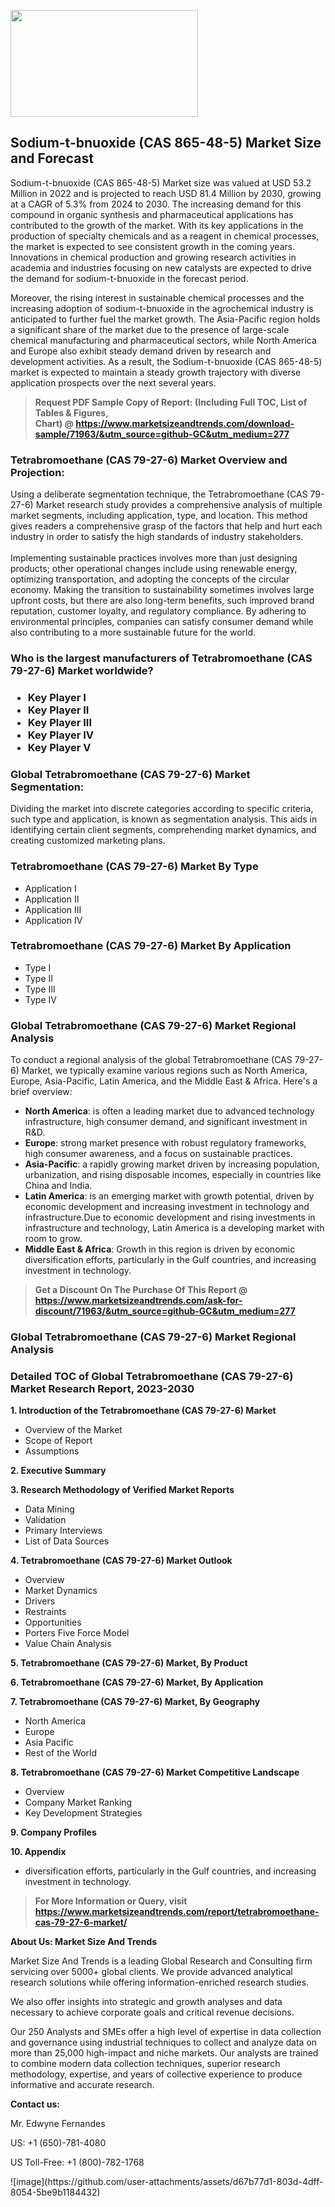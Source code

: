 <p><img class="alignnone size-medium wp-image-20088" src="https://ffe5etoiles.com/wp-content/uploads/2024/12/MST1-300x171.png" alt="" width="300" height="171" /></p><h2>Sodium-t-bnuoxide (CAS 865-48-5) Market Size and Forecast</h2><p>Sodium-t-bnuoxide (CAS 865-48-5) Market size was valued at USD 53.2 Million in 2022 and is projected to reach USD 81.4 Million by 2030, growing at a CAGR of 5.3% from 2024 to 2030. The increasing demand for this compound in organic synthesis and pharmaceutical applications has contributed to the growth of the market. With its key applications in the production of specialty chemicals and as a reagent in chemical processes, the market is expected to see consistent growth in the coming years. Innovations in chemical production and growing research activities in academia and industries focusing on new catalysts are expected to drive the demand for sodium-t-bnuoxide in the forecast period.</p><p>Moreover, the rising interest in sustainable chemical processes and the increasing adoption of sodium-t-bnuoxide in the agrochemical industry is anticipated to further fuel the market growth. The Asia-Pacific region holds a significant share of the market due to the presence of large-scale chemical manufacturing and pharmaceutical sectors, while North America and Europe also exhibit steady demand driven by research and development activities. As a result, the Sodium-t-bnuoxide (CAS 865-48-5) market is expected to maintain a steady growth trajectory with diverse application prospects over the next several years.</p></p><blockquote id="" class=""><strong>Request PDF Sample Copy of Report: (Including Full TOC, List of Tables &amp; Figures, Chart)&nbsp;@&nbsp;<strong><a href="https://www.marketsizeandtrends.com/download-sample/71963/&utm_source=github-GC&utm_medium=277" target="_blank">https://www.marketsizeandtrends.com/download-sample/71963/&utm_source=github-GC&utm_medium=277</a></strong></strong></blockquote><h3 id="" class="">Tetrabromoethane (CAS 79-27-6) Market&nbsp;Overview and Projection:</h3><p id="" class="">Using a deliberate segmentation technique, the Tetrabromoethane (CAS 79-27-6) Market research study provides a comprehensive analysis of multiple market segments, including application, type, and location. This method gives readers a comprehensive grasp of the factors that help and hurt each industry in order to satisfy the high standards of industry stakeholders. <br /> <br />Implementing sustainable practices involves more than just designing products; other operational changes include using renewable energy, optimizing transportation, and adopting the concepts of the circular economy. Making the transition to sustainability sometimes involves large upfront costs, but there are also long-term benefits, such improved brand reputation, customer loyalty, and regulatory compliance. By adhering to environmental principles, companies can satisfy consumer demand while also contributing to a more sustainable future for the world.</p><h3 id="" class="">Who is the largest manufacturers of&nbsp;Tetrabromoethane (CAS 79-27-6) Market worldwide?</h3><h3 class=""><p><ul><li>Key Player I </li><li> Key Player II </li><li> Key Player III </li><li> Key Player IV </li><li> Key Player V</li></ul></p></h3><h3 id="" class="">Global&nbsp;Tetrabromoethane (CAS 79-27-6) Market Segmentation:</h3><p id="" class="">Dividing the market into discrete categories according to specific criteria, such type and application, is known as segmentation analysis. This aids in identifying certain client segments, comprehending market dynamics, and creating customized marketing plans.</p><h3 id="" class="">Tetrabromoethane (CAS 79-27-6) Market&nbsp;By Type</h3><p><p><ul><li>Application I</li><li> Application II</li><li> Application III</li><li> Application IV</p></li></ul></p></p><h3 id="" class="">Tetrabromoethane (CAS 79-27-6) Market&nbsp;By Application</h3><p class=""><p><ul><li>Type I</li><li> Type II</li><li> Type III</li><li> Type IV</li></ul></p></p><h3 id="" class="">Global Tetrabromoethane (CAS 79-27-6) Market Regional Analysis</h3><p id="" class="">To conduct a regional analysis of the global Tetrabromoethane (CAS 79-27-6) Market, we typically examine various regions such as North America, Europe, Asia-Pacific, Latin America, and the Middle East &amp; Africa. Here's a brief overview:</p><ul><li><strong>North America</strong>: is often a leading market due to advanced technology infrastructure, high consumer demand, and significant investment in R&amp;D.</li><li><strong>Europe</strong>: strong market presence with robust regulatory frameworks, high consumer awareness, and a focus on sustainable practices.</li><li><strong>Asia-Pacific</strong>: a rapidly growing market driven by increasing population, urbanization, and rising disposable incomes, especially in countries like China and India.</li><li><strong>Latin America</strong>: is an emerging market with growth potential, driven by economic development and increasing investment in technology and infrastructure.Due to economic development and rising investments in infrastructure and technology, Latin America is a developing market with room to grow.</li><li><strong>Middle East &amp; Africa</strong>: Growth in this region is driven by economic diversification efforts, particularly in the Gulf countries, and increasing investment in technology.</li></ul><blockquote id="" class=""><strong>Get a Discount On The Purchase Of This Report @ <strong><a href="https://www.marketsizeandtrends.com/ask-for-discount/71963/&utm_source=github-GC&utm_medium=277" target="_blank">https://www.marketsizeandtrends.com/ask-for-discount/71963/&utm_source=github-GC&utm_medium=277</a></strong></strong></blockquote><h3 id="" class="">Global Tetrabromoethane (CAS 79-27-6) Market Regional Analysis</h3><h3 id="" class="">Detailed TOC of Global Tetrabromoethane (CAS 79-27-6) Market Research Report, 2023-2030</h3><p id="" class=""><strong>1. Introduction of the Tetrabromoethane (CAS 79-27-6) Market</strong></p><ul><li>Overview of the Market</li><li>Scope of Report</li><li>Assumptions</li></ul><p id="" class=""><strong>2. Executive Summary</strong></p><p id="" class=""><strong>3. Research Methodology of Verified Market Reports</strong></p><ul><li>Data Mining</li><li>Validation</li><li>Primary Interviews</li><li>List of Data Sources</li></ul><p id="" class=""><strong>4. Tetrabromoethane (CAS 79-27-6) Market Outlook</strong></p><ul><li>Overview</li><li>Market Dynamics</li><li>Drivers</li><li>Restraints</li><li>Opportunities</li><li>Porters Five Force Model</li><li>Value Chain Analysis</li></ul><p id="" class=""><strong>5. Tetrabromoethane (CAS 79-27-6) Market, By Product</strong></p><p id="" class=""><strong>6. Tetrabromoethane (CAS 79-27-6) Market, By Application</strong></p><p id="" class=""><strong>7. Tetrabromoethane (CAS 79-27-6) Market, By Geography</strong></p><ul><li>North America</li><li>Europe</li><li>Asia Pacific</li><li>Rest of the World</li></ul><p id="" class=""><strong>8. Tetrabromoethane (CAS 79-27-6) Market Competitive Landscape</strong></p><ul><li>Overview</li><li>Company Market Ranking</li><li>Key Development Strategies</li></ul><p id="" class=""><strong>9. Company Profiles</strong></p><p id="" class=""><strong>10. Appendix</strong></p><ul><li>diversification efforts, particularly in the Gulf countries, and increasing investment in technology.</li></ul><blockquote id="" class=""><strong>For More Information or Query, visit <strong><strong><a href="https://www.marketsizeandtrends.com/report/tetrabromoethane-cas-79-27-6-market/" target="_blank">https://www.marketsizeandtrends.com/report/tetrabromoethane-cas-79-27-6-market/</a></strong></strong></strong></blockquote><p id="" class=""><strong>About Us: Market Size And Trends</strong></p><p id="" class="">Market Size And Trends is a leading Global Research and Consulting firm servicing over 5000+ global clients. We provide advanced analytical research solutions while offering information-enriched research studies.</p><p id="" class="">We also offer insights into strategic and growth analyses and data necessary to achieve corporate goals and critical revenue decisions.</p><p id="" class="">Our 250 Analysts and SMEs offer a high level of expertise in data collection and governance using industrial techniques to collect and analyze data on more than 25,000 high-impact and niche markets. Our analysts are trained to combine modern data collection techniques, superior research methodology, expertise, and years of collective experience to produce informative and accurate research.</p><p id="" class=""><strong>Contact us:</strong></p><p id="" class="">Mr. Edwyne Fernandes</p><p id="" class="">US: +1 (650)-781-4080</p><p id="" class="">US Toll-Free: +1 (800)-782-1768</p>
![image](https://github.com/user-attachments/assets/d67b77d1-803d-4dff-8054-5be9b1184432)
